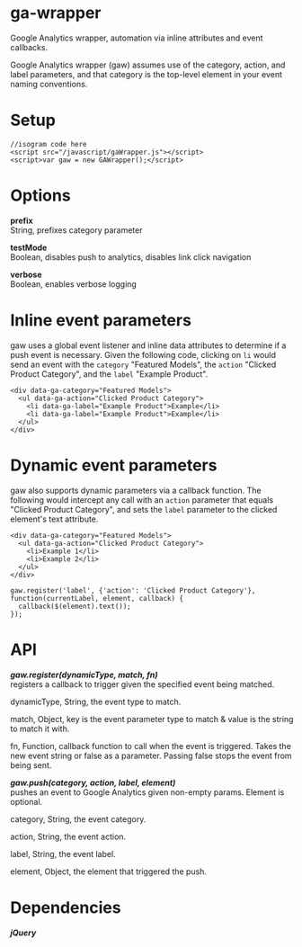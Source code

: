# ga-wrapper
Google Analytics wrapper, automation via inline attributes and event callbacks.

Google Analytics wrapper (gaw) assumes use of the category, action, and label parameters, and that category is the top-level element in your event naming conventions.  

# Setup  
```
//isogram code here
<script src="/javascript/gaWrapper.js"></script>  
<script>var gaw = new GAWrapper();</script>
```
  
# Options  
**prefix**  
String, prefixes category parameter  
  
**testMode**  
Boolean, disables push to analytics, disables link click navigation  
  
**verbose**  
Boolean, enables verbose logging

# Inline event parameters
gaw uses a global event listener and inline data attributes to determine if a push event is necessary. Given the following code, clicking on `li` would send an event with the `category` "Featured Models", the `action` "Clicked Product Category", and the `label` "Example Product".  
```
<div data-ga-category="Featured Models">
  <ul data-ga-action="Clicked Product Category">
    <li data-ga-label="Example Product">Example</li>
    <li data-ga-label="Example Product">Example</li>
  </ul>
</div>
```  
  
# Dynamic event parameters  
gaw also supports dynamic parameters via a callback function. The following would intercept any call with an `action` parameter that equals "Clicked Product Category", and sets the `label` parameter to the clicked element's text attribute.

```
<div data-ga-category="Featured Models">
  <ul data-ga-action="Clicked Product Category">
    <li>Example 1</li>
    <li>Example 2</li>
  </ul>
</div>
```
```
gaw.register('label', {'action': 'Clicked Product Category'}, function(currentLabel, element, callback) {
  callback($(element).text());
});
```  
  
# API  
***gaw.register(dynamicType, match, fn)***  
registers a callback to trigger given the specified event being matched.  
  
  
dynamicType, String, the event type to match.  
  
match, Object, key is the event parameter type to match & value is the string to match it with.  
  
fn, Function, callback function to call when the event is triggered. Takes the new event string or false as a parameter. Passing false stops the event from being sent.
  
  
***gaw.push(category, action, label, element)***  
pushes an event to Google Analytics given non-empty params. Element is optional.  
  
  
category, String, the event category.  
  
action, String, the event action.  
  
label, String, the event label.  
  
element, Object, the element that triggered the push.  
  
# Dependencies
***jQuery***

